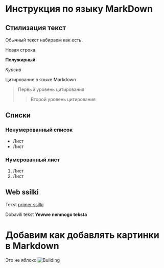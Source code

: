 # Инструкция по языку MarkDown

## Стилизация текст
Обычный текст набираем как есть. 

Новая строка.

**Полужирный**

*Курсив*

Цитирование в языке Markdown
>Первый уровень цитирования
>>Второй уровень цитирования

## Списки
### Ненумерованный список
* Лист
* Лист

### Нумерованный лист
1. Лист
2. Лист

## Web ssilki
Tekst [primer ssilki](http.example.com "Vsplivayuwee okno")

Dobavili tekst
__Yewwe nemnogo teksta__

# Добавим как добавлять картинки в Markdown
Это не яблоко
![Building](20231215_164641_HDR.jpg)